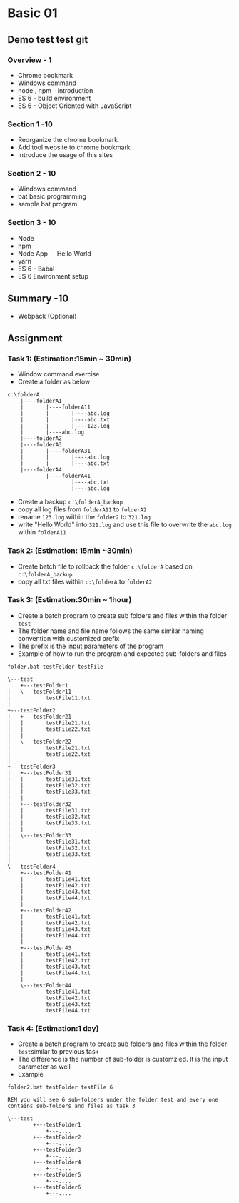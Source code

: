 # Basic 01

## Demo test test git 

### Overview - 1
* Chrome bookmark
* Windows command
* node , npm - introduction
* ES 6 - build environment
* ES 6 - Object Oriented with JavaScript

### Section 1 -10
* Reorganize the chrome bookmark
* Add tool website to chrome bookmark
* Introduce the usage of this sites


### Section 2 - 10
* Windows command 
* bat basic programming
* sample bat program

### Section 3 - 10
* Node 
* npm  
* Node App -- Hello World
* yarn
* ES 6 - Babal
* ES 6 Environment setup

## Summary -10
* Webpack (Optional)

## Assignment

### Task 1: (Estimation:15min ~ 30min)
* Window command exercise
* Create a folder as below
```
c:\folderA
    |----folderA1
    |       |----folderA11
    |       |       |----abc.log
    |       |       |----abc.txt
    |       |       |----123.log    
    |       |----abc.log    
    |----folderA2
    |----folderA3
    |       |----folderA31
    |       |       |----abc.log      
    |       |       |----abc.txt      
    |----folderA4
            |----folderA41
                    |----abc.txt
                    |----abc.log

```
* Create a backup `c:\folderA_backup`
* copy all log files from `folderA11` to `folderA2`
* rename `123.log` within the `folder2` to `321.log`
* write "Hello World" into `321.log` and use this file to overwrite the `abc.log` within `folderA11`


### Task 2: (Estimation: 15min ~30min)
* Create batch file to rollback the folder `c:\folderA` based on `c:\folderA_backup`
* copy all txt files within `c:\folderA` to `folderA2`


### Task 3:  (Estimation:30min ~ 1hour)

* Create a batch program to create sub folders and files within the folder `test`
* The folder name and file name follows the same similar naming convention with customized prefix
* The prefix is the input parameters of the program
* Example of how to run the program and expected sub-folders and files

```
folder.bat testFolder testFile

\---test
    +---testFolder1
|   \---testFolder11
|           testFile11.txt
|
+---testFolder2
|   +---testFolder21
|   |       testFile21.txt
|   |       testFile22.txt
|   |
|   \---testFolder22
|           testFile21.txt
|           testFile22.txt
|
+---testFolder3
|   +---testFolder31
|   |       testFile31.txt
|   |       testFile32.txt
|   |       testFile33.txt
|   |
|   +---testFolder32
|   |       testFile31.txt
|   |       testFile32.txt
|   |       testFile33.txt
|   |
|   \---testFolder33
|           testFile31.txt
|           testFile32.txt
|           testFile33.txt
|
\---testFolder4
    +---testFolder41
    |       testFile41.txt
    |       testFile42.txt
    |       testFile43.txt
    |       testFile44.txt
    |
    +---testFolder42
    |       testFile41.txt
    |       testFile42.txt
    |       testFile43.txt
    |       testFile44.txt
    |
    +---testFolder43
    |       testFile41.txt
    |       testFile42.txt
    |       testFile43.txt
    |       testFile44.txt
    |
    \---testFolder44
            testFile41.txt
            testFile42.txt
            testFile43.txt
            testFile44.txt
```

### Task 4:  (Estimation:1 day)

* Create a batch program to create sub folders and files within the folder `test`similar to previous task
* The difference is the number of sub-folder is customzied. It is the input parameter as well 
* Example 

```
folder2.bat testFolder testFile 6

REM you will see 6 sub-folders under the folder test and every one contains sub-folders and files as task 3

\---test
        +---testFolder1
            +---....
        +---testFolder2
            +---....
        +---testFolder3
            +---....      
        +---testFolder4
            +---.... 
        +---testFolder5
            +---....
        +---testFolder6
            +---....                        

```
